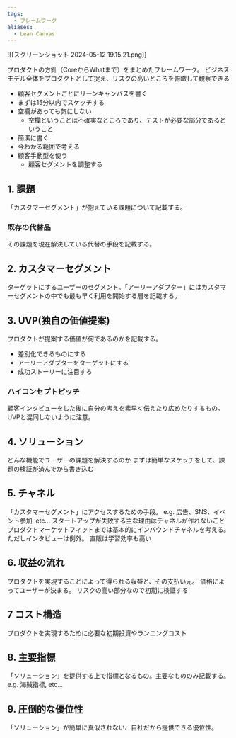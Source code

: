 ```yaml
---
tags:
  - フレームワーク
aliases:
  - Lean Canvas
---
```

![[スクリーンショット 2024-05-12 19.15.21.png]]

プロダクトの方針（CoreからWhatまで）をまとめたフレームワーク。
ビジネスモデル全体をプロダクトとして捉え、リスクの高いところを俯瞰して観察できる
- 顧客セグメントごとにリーンキャンバスを書く
- まずは15分以内でスケッチする
- 空欄があっても気にしない
	- 空欄ということは不確実なところであり、テストが必要な部分であるということ
- 簡潔に書く
- 今わかる範囲で考える
- 顧客手動型を使う
	- 顧客セグメントを調整する
## 1. 課題
「カスタマーセグメント」が抱えている課題について記載する。
### 既存の代替品
その課題を現在解決している代替の手段を記載する。
## 2. カスタマーセグメント
ターゲットにするユーザーのセグメント。「アーリーアダプター」にはカスタマーセグメントの中でも最も早く利用を開始する層を記載する。
## 3. UVP(独自の価値提案)
プロダクトが提案する価値が何であるのかを記載する。
- 差別化できるものにする
- アーリーアダプターをターゲットにする
- 成功ストーリーに注目する
### ハイコンセプトピッチ
顧客インタビューをした後に自分の考えを素早く伝えたり広めたりするもの。UVPと混同しないように注意。
## 4. ソリューション
どんな機能でユーザーの課題を解決するのか
まずは簡単なスケッチをして、課題の検証が済んでから書き込む
## 5. チャネル
「カスタマーセグメント」にアクセスするための手段。
e.g. 広告、SNS、イベント参加, etc...
スタートアップが失敗する主な理由はチャネルが作れないこと
プロダクトマーケットフィットまでは基本的にインバウンドチャネルを考える。ただしインタビューは例外。
直販は学習効率も高い
## 6. 収益の流れ
プロダクトを実現することによって得られる収益と、その支払い元。
価格によってユーザーが決まる。
リスクの高い部分なので初期に検証する
## 7 コスト構造
プロダクトを実現するために必要な初期投資やランニングコスト
## 8. 主要指標
「ソリューション」を提供する上で指標となるもの。主要なもののみ記載する。
e.g. 海賊指標, etc...
## 9. 圧倒的な優位性
「ソリューション」が簡単に真似されない、自社だから提供できる優位性。

